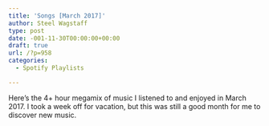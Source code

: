 ```yaml
---
title: 'Songs [March 2017]'
author: Steel Wagstaff
type: post
date: -001-11-30T00:00:00+00:00
draft: true
url: /?p=958
categories:
  - Spotify Playlists

---
```

Here&#8217;s the 4+ hour megamix of music I listened to and enjoyed in March 2017. I took a week off for vacation, but this was still a good month for me to discover new music.